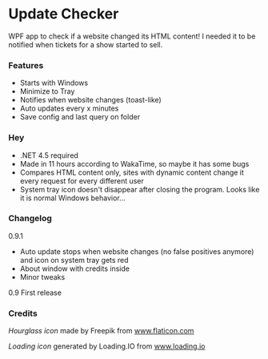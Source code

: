 # Update Checker

WPF app to check if a website changed its HTML content!
I needed it to be notified when tickets for a show started to sell.

### Features

- Starts with Windows
- Minimize to Tray
- Notifies when website changes (toast-like)
- Auto updates every x minutes
- Save config and last query on folder


### Hey

- .NET 4.5 required
- Made in 11 hours according to WakaTime, so maybe it has some bugs
- Compares HTML content only, sites with dynamic content change it every request for every different user
- System tray icon doesn't disappear after closing the program. Looks like it is normal Windows behavior...

### Changelog

0.9.1
- Auto update stops when website changes (no false positives anymore) and icon on system tray gets red
- About window with credits inside
- Minor tweaks

0.9
First release

### Credits

*Hourglass icon*
 made by Freepik from www.flaticon.com

*Loading icon*
 generated by Loading.IO from www.loading.io